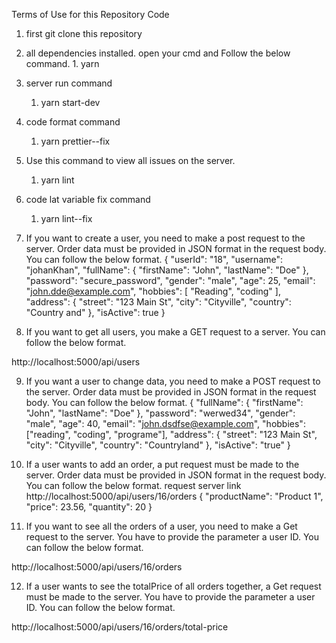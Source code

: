  Terms of Use for this Repository Code
1. first git clone this repository
2. all dependencies installed. open your cmd and  Follow the below command.
       1. yarn 
3. server run command 
     1. yarn start-dev
4. code format command 
      1. yarn prettier--fix
5. Use this command to view all issues on the server.
   1. yarn lint
6. code lat variable fix command
    1. yarn lint--fix
7. If you want to create a user, you need to make a post request to the server. Order data must be provided in JSON format in the request body. You can follow the below format.
 {
    "userId": "18",
    "username": "johanKhan",
    "fullName": {
        "firstName": "John",
        "lastName": "Doe"
    },
    "password": "secure_password",
    "gender": "male",
    "age": 25,
    "email": "john.dde@example.com",
    "hobbies": [
        "Reading",
        "coding"
    ],
    "address": {
        "street": "123 Main St",
        "city": "Cityville",
        "country": "Country and"
    },
    "isActive": true
}

8. If you want to get all users, you make a GET request to a server. You can follow the below format.

 http://localhost:5000/api/users

9. If you want a user to change data, you need to make a POST request to the server.  Order data must be provided in JSON format in the request body. You can follow the below format.
{
  "fullName": {
    "firstName": "John",
    "lastName": "Doe"
  },
  "password": "werwed34",
  "gender": "male",
  "age": 40,
  "email": "john.dsdfse@example.com",
  "hobbies": ["reading", "coding", "programe"],
  "address": {
    "street": "123 Main St",
    "city": "Cityville",
    "country": "Countryland"
  },
  "isActive": "true"
}

10. If a user wants to add an order, a put request must be made to the server. Order data must be provided in JSON format in the request body. You can follow the below format.
request server link 
http://localhost:5000/api/users/16/orders
{
    "productName": "Product 1",
    "price": 23.56,
    "quantity": 20
}

11. If you want to see all the orders of a user, you need to make a Get request to the server. You have to provide the parameter a user ID. You can follow the below format.

http://localhost:5000/api/users/16/orders


12. If a user wants to see the totalPrice of all orders together, a Get request must be made to the server. You have to provide the parameter a user ID. You can follow the below format.

 http://localhost:5000/api/users/16/orders/total-price




